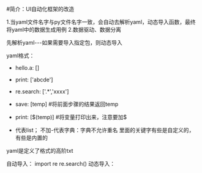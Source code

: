 #简介：UI自动化框架的改造

1.当yaml文件名字与py文件名字一致，会自动去解析yaml，动态导入函数，最终将yaml中的数据生成用例
2.数据驱动、数据分离

先解析yaml---如果需要导入指定包，则动态导入

yaml格式：

  - hello.a: []
  - print: ['abcde']
  - re.search: ['.*','xxxx']
  - save: [temp]    #将前面步骤的结果返回temp
  - print: [$(temp)]     #将变量打印出来，注意要加$

  - 代表list；
  不加-代表字典：字典不允许重名
  里面的关键字有些是自定义的，有些是内置的

  yaml是定义了格式的高阶txt


 自动导入：
      import re
      re.search()
 动态导入：


